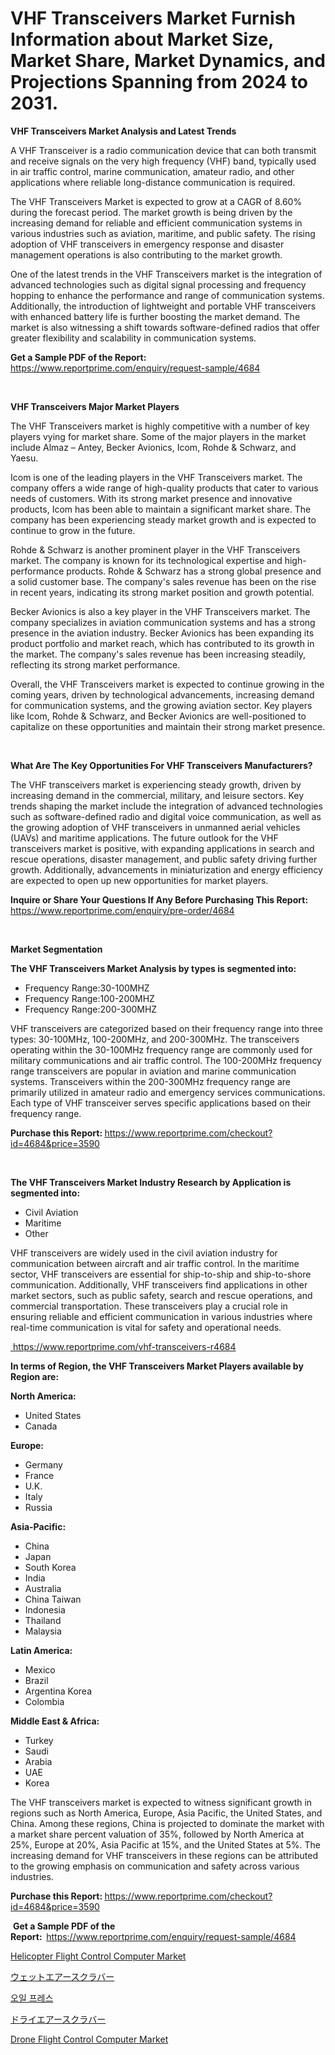 <p><h1>VHF Transceivers Market Furnish Information about Market Size, Market Share, Market Dynamics, and Projections Spanning from 2024 to 2031.</h1></p><p><strong>VHF Transceivers Market Analysis and Latest Trends</strong></p>
<p><p>A VHF Transceiver is a radio communication device that can both transmit and receive signals on the very high frequency (VHF) band, typically used in air traffic control, marine communication, amateur radio, and other applications where reliable long-distance communication is required. </p><p>The VHF Transceivers Market is expected to grow at a CAGR of 8.60% during the forecast period. The market growth is being driven by the increasing demand for reliable and efficient communication systems in various industries such as aviation, maritime, and public safety. The rising adoption of VHF transceivers in emergency response and disaster management operations is also contributing to the market growth.</p><p>One of the latest trends in the VHF Transceivers market is the integration of advanced technologies such as digital signal processing and frequency hopping to enhance the performance and range of communication systems. Additionally, the introduction of lightweight and portable VHF transceivers with enhanced battery life is further boosting the market demand. The market is also witnessing a shift towards software-defined radios that offer greater flexibility and scalability in communication systems.</p></p>
<p><strong>Get a Sample PDF of the Report:&nbsp;</strong> <a href="https://www.reportprime.com/enquiry/request-sample/4684">https://www.reportprime.com/enquiry/request-sample/4684</a></p>
<p>&nbsp;</p>
<p><strong>VHF Transceivers Major Market Players</strong></p>
<p><p>The VHF Transceivers market is highly competitive with a number of key players vying for market share. Some of the major players in the market include Almaz – Antey, Becker Avionics, Icom, Rohde & Schwarz, and Yaesu.</p><p>Icom is one of the leading players in the VHF Transceivers market. The company offers a wide range of high-quality products that cater to various needs of customers. With its strong market presence and innovative products, Icom has been able to maintain a significant market share. The company has been experiencing steady market growth and is expected to continue to grow in the future. </p><p>Rohde & Schwarz is another prominent player in the VHF Transceivers market. The company is known for its technological expertise and high-performance products. Rohde & Schwarz has a strong global presence and a solid customer base. The company's sales revenue has been on the rise in recent years, indicating its strong market position and growth potential.</p><p>Becker Avionics is also a key player in the VHF Transceivers market. The company specializes in aviation communication systems and has a strong presence in the aviation industry. Becker Avionics has been expanding its product portfolio and market reach, which has contributed to its growth in the market. The company's sales revenue has been increasing steadily, reflecting its strong market performance.</p><p>Overall, the VHF Transceivers market is expected to continue growing in the coming years, driven by technological advancements, increasing demand for communication systems, and the growing aviation sector. Key players like Icom, Rohde & Schwarz, and Becker Avionics are well-positioned to capitalize on these opportunities and maintain their strong market presence.</p></p>
<p>&nbsp;</p>
<p><strong>What Are The Key Opportunities For VHF Transceivers Manufacturers?</strong></p>
<p><p>The VHF transceivers market is experiencing steady growth, driven by increasing demand in the commercial, military, and leisure sectors. Key trends shaping the market include the integration of advanced technologies such as software-defined radio and digital voice communication, as well as the growing adoption of VHF transceivers in unmanned aerial vehicles (UAVs) and maritime applications. The future outlook for the VHF transceivers market is positive, with expanding applications in search and rescue operations, disaster management, and public safety driving further growth. Additionally, advancements in miniaturization and energy efficiency are expected to open up new opportunities for market players.</p></p>
<p><strong>Inquire or Share Your Questions If Any Before Purchasing This Report:</strong> <a href="https://www.reportprime.com/enquiry/pre-order/4684">https://www.reportprime.com/enquiry/pre-order/4684</a></p>
<p>&nbsp;</p>
<p><strong>Market Segmentation</strong></p>
<p><strong>The VHF Transceivers Market Analysis by types is segmented into:</strong></p>
<p><ul><li>Frequency Range:30-100MHZ</li><li>Frequency Range:100-200MHZ</li><li>Frequency Range:200-300MHZ</li></ul></p>
<p><p>VHF transceivers are categorized based on their frequency range into three types: 30-100MHz, 100-200MHz, and 200-300MHz. The transceivers operating within the 30-100MHz frequency range are commonly used for military communications and air traffic control. The 100-200MHz frequency range transceivers are popular in aviation and marine communication systems. Transceivers within the 200-300MHz frequency range are primarily utilized in amateur radio and emergency services communications. Each type of VHF transceiver serves specific applications based on their frequency range.</p></p>
<p><strong>Purchase this Report:&nbsp;</strong><a href="https://www.reportprime.com/checkout?id=4684&price=3590">https://www.reportprime.com/checkout?id=4684&price=3590</a></p>
<p>&nbsp;</p>
<p><strong>The VHF Transceivers Market Industry Research by Application is segmented into:</strong></p>
<p><ul><li>Civil Aviation</li><li>Maritime</li><li>Other</li></ul></p>
<p><p>VHF transceivers are widely used in the civil aviation industry for communication between aircraft and air traffic control. In the maritime sector, VHF transceivers are essential for ship-to-ship and ship-to-shore communication. Additionally, VHF transceivers find applications in other market sectors, such as public safety, search and rescue operations, and commercial transportation. These transceivers play a crucial role in ensuring reliable and efficient communication in various industries where real-time communication is vital for safety and operational needs.</p></p>
<p><a href="https://www.reportprime.com/vhf-transceivers-r4684">&nbsp;https://www.reportprime.com/vhf-transceivers-r4684</a></p>
<p><strong>In terms of Region, the VHF Transceivers Market Players available by Region are:</strong></p>
<p>
    <p> <strong> North America: </strong>
        <ul>
            <li>United States</li>
            <li>Canada</li>
        </ul>
        </p> 
    <p> <strong> Europe: </strong>
        <ul>
            <li>Germany</li>
            <li>France</li>
            <li>U.K.</li>
            <li>Italy</li>
            <li>Russia</li>
        </ul>
        </p> 
    <p> <strong> Asia-Pacific: </strong>
        <ul>
            <li>China</li>
            <li>Japan</li>
            <li>South Korea</li>
            <li>India</li>
            <li>Australia</li>
            <li>China Taiwan</li>
            <li>Indonesia</li>
            <li>Thailand</li>
            <li>Malaysia</li>
        </ul>
        </p> 
    <p> <strong> Latin America: </strong>
        <ul>
            <li>Mexico</li>
            <li>Brazil</li>
            <li>Argentina Korea</li>
            <li>Colombia</li>
        </ul>
        </p> 
    <p> <strong> Middle East & Africa: </strong>
        <ul>
            <li>Turkey</li>
            <li>Saudi</li>
            <li>Arabia</li>
            <li>UAE</li>
            <li>Korea</li>
        </ul>
    </p>
    </p>
<p><p>The VHF transceivers market is expected to witness significant growth in regions such as North America, Europe, Asia Pacific, the United States, and China. Among these regions, China is projected to dominate the market with a market share percent valuation of 35%, followed by North America at 25%, Europe at 20%, Asia Pacific at 15%, and the United States at 5%. The increasing demand for VHF transceivers in these regions can be attributed to the growing emphasis on communication and safety across various industries.</p></p>
<p><strong>Purchase this Report: </strong><a href="https://www.reportprime.com/checkout?id=4684&price=3590">https://www.reportprime.com/checkout?id=4684&price=3590</a></p>
<p>&nbsp;<strong>Get a Sample PDF of the Report:&nbsp;&nbsp;</strong><a href="https://www.reportprime.com/enquiry/request-sample/4684">https://www.reportprime.com/enquiry/request-sample/4684</a></p>
<p><strong></strong></p>
<p><p><a href="https://github.com/susanjprice2023/Market-Research-Report-List-1/blob/main/helicopter-flight-control-computer-market.md">Helicopter Flight Control Computer Market</a></p><p><a href="https://github.com/NovaStamm2023/Market-Research-Report-List-1/blob/main/154402273712.md">ウェットエアースクラバー</a></p><p><a href="https://github.com/durgin521/Market-Research-Report-List-1/blob/main/790775970139.md">오일 프레스</a></p><p><a href="https://github.com/JerelSchulit20231/Market-Research-Report-List-1/blob/main/253310373713.md">ドライエアースクラバー</a></p><p><a href="https://github.com/RosemarieLeffler2023/Market-Research-Report-List-1/blob/main/drone-flight-control-computer-market.md">Drone Flight Control Computer Market</a></p></p>